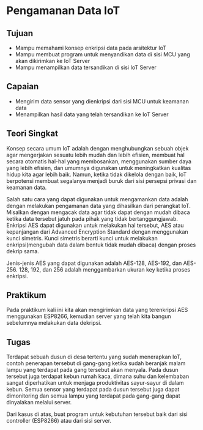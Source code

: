 # Pengamanan Data IoT

## Tujuan
- Mampu memahami konsep enkripsi data pada arsitektur IoT
- Mampu membuat program untuk menyandikan data di sisi MCU yang akan dikirimkan ke IoT Server
- Mampu menampilkan data tersandikan di sisi IoT Server

## Capaian
- Mengirim data sensor yang dienkripsi dari sisi MCU untuk keamanan data
- Menampilkan hasil data yang telah tersandikan ke IoT Server

## Teori Singkat
Konsep secara umum IoT adalah dengan menghubungkan sebuah objek agar mengerjakan sesuatu lebih mudah dan lebih efisien, membuat hal secara otomatis hal-hal yang membosankan, menggunakan sumber daya yang lebih efisien, dan umumnya digunakan untuk meningkatkan kualitas hidup kita agar lebih baik. Namun, ketika tidak dikelola dengan baik, IoT berpotensi membuat segalanya menjadi buruk dari sisi persepsi privasi dan keamanan data.

Salah satu cara yang dapat digunakan untuk mengamankan data adalah dengan melakukan pengamanan data yang dihasilkan dari perangkat IoT. Misalkan dengan mengacak data agar tidak dapat dengan mudah dibaca ketika data tersebut jatuh pada pihak yang tidak bertanggungjawab. Enkripsi AES dapat digunakan untuk melakukan hal tersebut, AES atau kepanjangan dari Advanced Encryption Standard dengan menggunakan kunci simetris. Kunci simetris berarti kunci untuk melakukan enkripsi(mengubah data dalam bentuk tidak mudah dibaca) dengan proses dekrip sama.

Jenis-jenis AES yang dapat digunakan adalah AES-128, AES-192, dan AES-256. 128, 192, dan 256 adalah menggambarkan ukuran key ketika proses enkripsi.

## Praktikum
Pada praktikum kali ini kita akan mengirimkan data yang terenkripsi AES menggunakan ESP8266, kemudian server yang telah kita bangun sebelumnya melakukan data dekripsi. 



## Tugas
Terdapat sebuah dusun di desa tertentu yang sudah menerapkan IoT, contoh penerapan tersebut di gang-gang ketika sudah beranjak malam lampu yang terdapat pada gang tersebut akan menyala. Pada dusun tersebut juga terdapat kebun rumah kaca, dimana suhu dan kelembaban sangat diperhatikan untuk menjaga produktivitas sayur-sayur di dalam kebun. Semua sensor yang terdapat pada dusun tersebut juga dapat dimonitoring dan semua lampu yang terdapat pada gang-gang dapat dinyalakan melalui server.

Dari kasus di atas, buat program untuk kebutuhan tersebut baik dari sisi controller (ESP8266) atau dari sisi server.